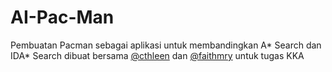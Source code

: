 # AI-Pac-Man
Pembuatan Pacman sebagai aplikasi untuk membandingkan A* Search dan IDA* Search dibuat bersama [@cthleen](https://github.com/cthleen) dan [@faithmry](https://github.com/faithmry) untuk tugas KKA
